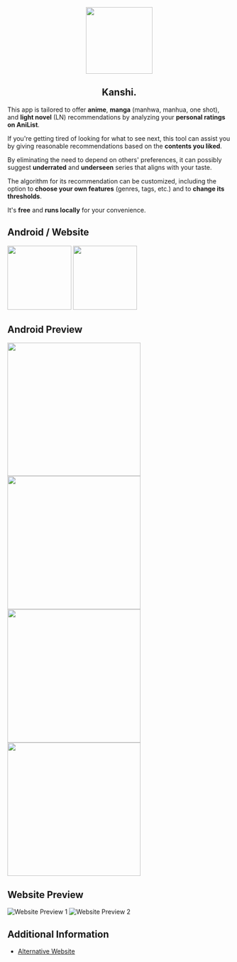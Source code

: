 <p align="center">
  <img src="https://i.imgur.com/6duwbXo.png" height="150px;" width="150px;" />
  <h2 align="center">Kanshi.</h2>
</p>

<p>
This app is tailored to offer <b>anime</b>, <b>manga</b> (manhwa, manhua, one shot), and <b>light novel</b> (LN) recommendations by analyzing your <b>personal ratings on AniList</b>.
</p>
<p>
If you're getting tired of looking for what to see next, this tool can assist you by giving reasonable recommendations based on the <b>contents you liked</b>.
</p>
<p>
By eliminating the need to depend on others' preferences, it can possibly suggest <b>underrated</b> and <b>underseen</b> series that aligns with your taste.  
</p>
<p>
The algorithm for its recommendation can be customized, including the option to <b>choose your own features</b> (genres, tags, etc.) and to <b>change its thresholds</b>.  
</p>
<p>
It's <b>free</b> and <b>runs locally</b> for your convenience.  
</p>
<h2 align="center"></h2>

## Android / Website
[<img src="https://i.imgur.com/RtS6ib5.png" width="144px;" />](https://github.com/u-Kuro/Kanshi-Anime-Recommender/raw/main/Kanshi.apk)
[<img src="https://i.imgur.com/vXJ8zt8.png" width="144px;" />](https://kanshi.vercel.app)

<h2 align="center"></h2>

## Android Preview
<div>
  <img src="https://i.imgur.com/QQHODmR.png" style="width:300px;">
  <img src="https://i.imgur.com/iLD1imm.png" style="width:300px;">
  <img src="https://i.imgur.com/Agj1v5n.png" style="width:300px;">
  <img src="https://i.imgur.com/K9ikkha.png" style="width:300px;">
</div>
<h2 align="center"></h2>

## Website Preview
![Website Preview 1](https://i.imgur.com/iUHjV5P.png)
![Website Preview 2](https://i.imgur.com/IYqJUG8.png)



<h2 align="center"></h2>

## Additional Information
- [Alternative Website](https://u-kuro.github.io/Kanshi-Anime-Recommender)
